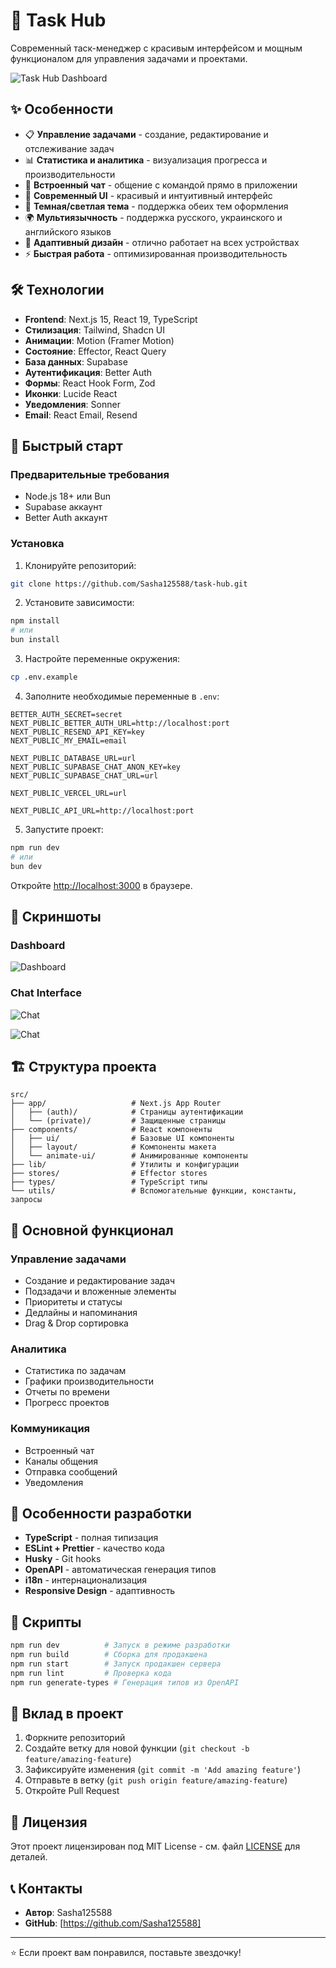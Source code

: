 # 🚀 Task Hub

Современный таск-менеджер с красивым интерфейсом и мощным функционалом для управления задачами и проектами.

![Task Hub Dashboard](design-review/dashboard-white.png)

## ✨ Особенности

- 📋 **Управление задачами** - создание, редактирование и отслеживание задач
- 📊 **Статистика и аналитика** - визуализация прогресса и производительности
- 💬 **Встроенный чат** - общение с командой прямо в приложении
- 🎨 **Современный UI** - красивый и интуитивный интерфейс
- 🌙 **Темная/светлая тема** - поддержка обеих тем оформления
- 🌍 **Мультиязычность** - поддержка русского, украинского и английского языков
- 📱 **Адаптивный дизайн** - отлично работает на всех устройствах
- ⚡ **Быстрая работа** - оптимизированная производительность

## 🛠 Технологии

- **Frontend**: Next.js 15, React 19, TypeScript
- **Стилизация**: Tailwind, Shadcn UI
- **Анимации**: Motion (Framer Motion)
- **Состояние**: Effector, React Query
- **База данных**: Supabase
- **Аутентификация**: Better Auth
- **Формы**: React Hook Form, Zod
- **Иконки**: Lucide React
- **Уведомления**: Sonner
- **Email**: React Email, Resend

## 🚀 Быстрый старт

### Предварительные требования

- Node.js 18+ или Bun
- Supabase аккаунт
- Better Auth аккаунт

### Установка

1. Клонируйте репозиторий:

```bash
git clone https://github.com/Sasha125588/task-hub.git
```

2. Установите зависимости:

```bash
npm install
# или
bun install
```

3. Настройте переменные окружения:

```bash
cp .env.example
```

4. Заполните необходимые переменные в `.env`:

```env
BETTER_AUTH_SECRET=secret
NEXT_PUBLIC_BETTER_AUTH_URL=http://localhost:port
NEXT_PUBLIC_RESEND_API_KEY=key
NEXT_PUBLIC_MY_EMAIL=email

NEXT_PUBLIC_DATABASE_URL=url
NEXT_PUBLIC_SUPABASE_CHAT_ANON_KEY=key
NEXT_PUBLIC_SUPABASE_CHAT_URL=url

NEXT_PUBLIC_VERCEL_URL=url

NEXT_PUBLIC_API_URL=http://localhost:port

```

5. Запустите проект:

```bash
npm run dev
# или
bun dev
```

Откройте [http://localhost:3000](http://localhost:3000) в браузере.

## 📱 Скриншоты

### Dashboard

![Dashboard](design-review/dashboard-black.png)

### Chat Interface

![Chat](design-review/chat-white.png)

![Chat](design-review/chat-black.png)

## 🏗 Структура проекта

```
src/
├── app/                   # Next.js App Router
│   ├── (auth)/            # Страницы аутентификации
│   └── (private)/         # Защищенные страницы
├── components/            # React компоненты
│   ├── ui/                # Базовые UI компоненты
│   ├── layout/            # Компоненты макета
│   └── animate-ui/        # Анимированные компоненты
├── lib/                   # Утилиты и конфигурации
├── stores/                # Effector stores
├── types/                 # TypeScript типы
└── utils/                 # Вспомогательные функции, константы, запросы
```

## 🎯 Основной функционал

### Управление задачами

- Создание и редактирование задач
- Подзадачи и вложенные элементы
- Приоритеты и статусы
- Дедлайны и напоминания
- Drag & Drop сортировка

### Аналитика

- Статистика по задачам
- Графики производительности
- Отчеты по времени
- Прогресс проектов

### Коммуникация

- Встроенный чат
- Каналы общения
- Отправка сообщений
- Уведомления

## 🌟 Особенности разработки

- **TypeScript** - полная типизация
- **ESLint + Prettier** - качество кода
- **Husky** - Git hooks
- **OpenAPI** - автоматическая генерация типов
- **i18n** - интернационализация
- **Responsive Design** - адаптивность

## 📝 Скрипты

```bash
npm run dev          # Запуск в режиме разработки
npm run build        # Сборка для продакшена
npm run start        # Запуск продакшен сервера
npm run lint         # Проверка кода
npm run generate-types # Генерация типов из OpenAPI
```

## 🤝 Вклад в проект

1. Форкните репозиторий
2. Создайте ветку для новой функции (`git checkout -b feature/amazing-feature`)
3. Зафиксируйте изменения (`git commit -m 'Add amazing feature'`)
4. Отправьте в ветку (`git push origin feature/amazing-feature`)
5. Откройте Pull Request

## 📄 Лицензия

Этот проект лицензирован под MIT License - см. файл [LICENSE](LICENSE) для деталей.

## 📞 Контакты

- **Автор**: Sasha125588
- **GitHub**: [https://github.com/Sasha125588]

---

⭐ Если проект вам понравился, поставьте звездочку!
